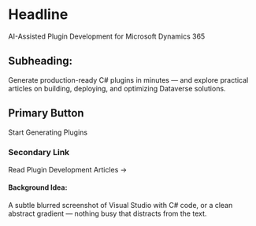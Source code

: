 # Headline
AI-Assisted Plugin Development for Microsoft Dynamics 365

## Subheading:
Generate production-ready C# plugins in minutes — and explore practical articles on building, deploying, and optimizing Dataverse solutions.

## Primary Button
Start Generating Plugins

### Secondary Link
Read Plugin Development Articles →

#### Background Idea:
A subtle blurred screenshot of Visual Studio with C# code, or a clean abstract gradient — nothing busy that distracts from the text.